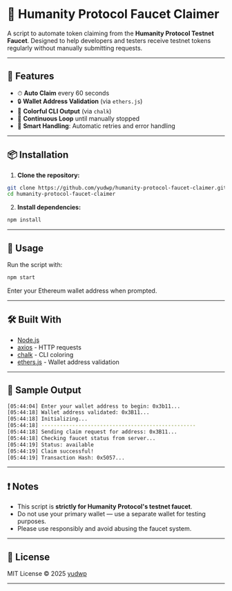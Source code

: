 # 🚀 Humanity Protocol Faucet Claimer

A script to automate token claiming from the **Humanity Protocol Testnet Faucet**. Designed to help developers and testers receive testnet tokens regularly without manually submitting requests.

---

## 📌 Features

- ⏱ **Auto Claim** every 60 seconds
- 🔒 **Wallet Address Validation** (via `ethers.js`)
- 🌈 **Colorful CLI Output** (via `chalk`)
- 🔁 **Continuous Loop** until manually stopped
- 🧠 **Smart Handling**: Automatic retries and error handling

---

## 📦 Installation

1. **Clone the repository:**

```bash
git clone https://github.com/yudwp/humanity-protocol-faucet-claimer.git
cd humanity-protocol-faucet-claimer
```

2. **Install dependencies:**

```bash
npm install
```

---

## 🚀 Usage

Run the script with:

```bash
npm start
```

Enter your Ethereum wallet address when prompted.

---

## 🛠 Built With

- [Node.js](https://nodejs.org/)
- [axios](https://github.com/axios/axios) - HTTP requests
- [chalk](https://github.com/chalk/chalk) - CLI coloring
- [ethers.js](https://github.com/ethers-io/ethers.js/) - Wallet address validation

---

## 🧪 Sample Output

```bash
[05:44:04] Enter your wallet address to begin: 0x3b11...
[05:44:18] Wallet address validated: 0x3B11...
[05:44:18] Initializing...
[05:44:18] --------------------------------------------------
[05:44:18] Sending claim request for address: 0x3B11...
[05:44:18] Checking faucet status from server...
[05:44:19] Status: available
[05:44:19] Claim successful!
[05:44:19] Transaction Hash: 0x5057...
```

---

## ❗️ Notes

- This script is **strictly for Humanity Protocol's testnet faucet**.
- Do not use your primary wallet — use a separate wallet for testing purposes.
- Please use responsibly and avoid abusing the faucet system.

---

## 📄 License

MIT License © 2025 [yudwp](https://github.com/yudwp)

---

